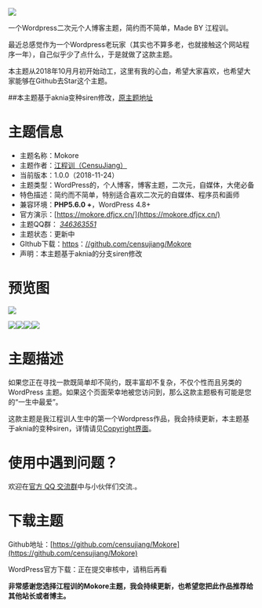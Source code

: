 ﻿![](http://img0.dfjcx.cn/2018/11/timg.jpg)

一个Wordpress二次元个人博客主题，简约而不简单，Made BY 江程训。

最近总感觉作为一个Wordpress老玩家（其实也不算多老，也就接触这个网站程序一年），自己似乎少了点什么，于是就做了这款主题。

本主题从2018年10月月初开始动工，这里有我的心血，希望大家喜欢，也希望大家能够在Github去Star这个主题。

##本主题基于aknia变种siren修改，[原主题地址](https://github.com/louie-senpai/Siren)

# 主题信息

-   主题名称：Mokore
-   主题作者：[江程训（CensuJiang）](https://dfjcx.cn/)
-   当前版本：1.0.0（2018-11-24）
-   主题类型：WordPress的，个人博客，博客主题，二次元，自媒体，大佬必备
-   特色描述：简约而不简单，特别适合喜欢二次元的自媒体、程序员和画师
-   兼容环境：**PHP5.6.0 +**，WordPress 4.8+
-   官方演示：[https://mokore.dfjcx.cn/](https://mokore.dfjcx.cn/)
-   主题QQ群： [_346363551_](http://shang.qq.com/wpa/qunwpa?idkey=d99e5a83cbba65cd3054bd38b0c9b6bb8cc524b32d269ccb5d67e6d46723f569)
-   主题状态：更新中
-   GIthub下载：[https](https://github.com/censujiang/Mokore)：[//github.com/censujiang/Mokore](https://github.com/censujiang/Mokore)
-   声明：本主题基于aknia的分支siren修改

# 预览图

![](http://img0.dfjcx.cn/2018/11/%E5%B1%8F%E5%B9%95%E6%88%AA%E5%9B%BE196.png)

![](http://img0.dfjcx.cn/2018/11/%E5%B1%8F%E5%B9%95%E6%88%AA%E5%9B%BE197.png)![](http://img0.dfjcx.cn/2018/11/%E5%B1%8F%E5%B9%95%E6%88%AA%E5%9B%BE198.png)![](http://img0.dfjcx.cn/2018/11/%E5%B1%8F%E5%B9%95%E6%88%AA%E5%9B%BE199.png)![](http://img0.dfjcx.cn/2018/11/%E5%B1%8F%E5%B9%95%E6%88%AA%E5%9B%BE200.png)

# 主题描述

如果您正在寻找一款既简单却不简约，既丰富却不复杂，不仅个性而且另类的WordPress 主题。如果这个页面荣幸地被您访问到，那么这款主题极有可能是您的“一生中最爱”。

这款主题是我江程训人生中的第一个Wordpress作品，我会持续更新，本主题基于aknia的变种siren，详情请见[Copyright界面](https://mokore.dfjcx.cn/copyright)。

# 使用中遇到问题？

欢迎在[官方 QQ 交流群](http://shang.qq.com/wpa/qunwpa?idkey=d99e5a83cbba65cd3054bd38b0c9b6bb8cc524b32d269ccb5d67e6d46723f569)中与小伙伴们交流.。

# 下载主题

Github地址：[https://github.com/censujiang/Mokore](https://github.com/censujiang/Mokore)

WordPress官方下载：正在提交审核中，请稍后再看

**非常感谢您选择江程训的Mokore主题，我会持续更新，也希望您把此作品推荐给其他站长或者博主。**
